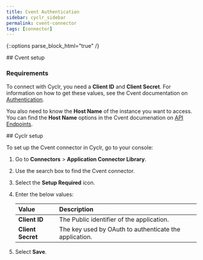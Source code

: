 ```yaml
---
title: Cvent Authentication
sidebar: cyclr_sidebar
permalink: cvent-connector
tags: [connector]
---
```

{::options parse_block_html="true" /}
<section class="card">
## Cvent setup

### Requirements

To connect with Cyclr, you need a **Client ID** and **Client Secret**. For information on how to get these values, see the Cvent documentation on [Authentication](https://developer-portal.cvent.com/documentation#section/Getting-Started/Authentication).

You also need to know the **Host Name** of the instance you want to access. You can find the **Host Name** options in the Cvent documenation on [API Endpoints](https://developer-portal.cvent.com/documentation#section/Getting-Started/API-Endpoints).


</section>
<section class="card">
## Cyclr setup

To set up the Cvent connector in Cyclr, go to your console:

1. Go to **Connectors** > **Application Connector Library**.

2. Use the search box to find the Cvent connector.

3. Select the **Setup Required** icon.

4. Enter the below values:

   | Value              | Description                                 |
   | :----------------- | :------------------------------------------ |
   | **Client ID**      | The Public identifier of the application.                            |
   | **Client Secret** | The key used by OAuth to authenticate the application.                                                           |

7. Select **Save**.

</section>
